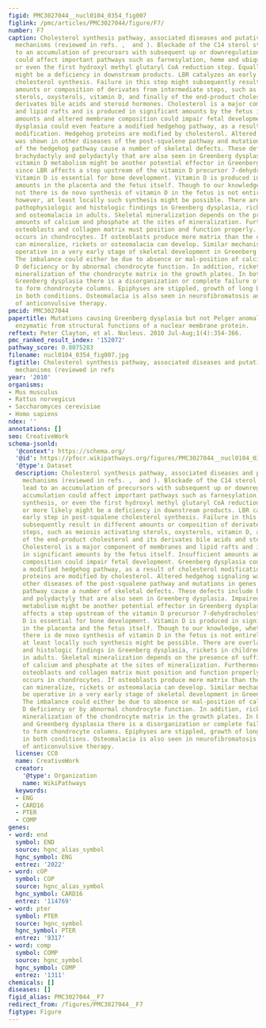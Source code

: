 ```yaml
---
figid: PMC3027044__nucl0104_0354_fig007
figlink: /pmc/articles/PMC3027044/figure/F7/
number: F7
caption: Cholesterol synthesis pathway, associated diseases and putative pathogenic
  mechanisms (reviewed in refs. ,  and ). Blockade of the C14 sterol step might lead
  to an accumulation of precursors with subsequent up or downregulation. This accumulation
  could affect important pathways such as farnesylation, heme and ubiquinone synthesis,
  or even the first hydroxyl methyl glutaryl CoA reduction step. Equally or more likely
  might be a deficiency in downstream products. LBR catalyzes an early step in post-squalene
  cholesterol synthesis. Failure in this step might subsequently result in different
  amounts or composition of derivates from intermediate steps, such as meiosis activating
  sterols, oxysterols, vitamin D, and finally of the end-product cholesterol and its
  derivates bile acids and steroid hormones. Cholesterol is a major component of membranes
  and lipid rafts and is produced in significant amounts by the fetus itself. Insufficient
  amounts and altered membrane composition could impair fetal development. Greenberg
  dysplasia could even feature a modified hedgehog pathway, as a result of cholesterol
  modification. Hedgehog proteins are modified by cholesterol. Altered hedgehog signaling
  was shown in other diseases of the post-squalene pathway and mutations in genes
  of the hedgehog pathway cause a number of skeletal defects. These defects include
  brachydactyly and polydactyly that are also seen in Greenberg dysplasia. Impaired
  vitamin D metabolism might be another potential effector in Greenberg dysplasia
  since LBR affects a step upstream of the vitamin D precursor 7-dehydrocholesterol.
  Vitamin D is essential for bone development. Vitamin D is produced in significant
  amounts in the placenta and the fetus itself. Though to our knowledge, whether or
  not there is de novo synthesis of vitamin D in the fetus is not entirely clear;
  however, at least locally such synthesis might be possible. There are overlapping
  pathophysiologic and histologic findings in Greenberg dysplasia, rickets in children,
  and osteomalacia in adults. Skeletal mineralization depends on the presence of sufficient
  amounts of calcium and phosphate at the sites of mineralization. Furthermore, chondrocytes,
  osteoblasts and collagen matrix must position and function properly. Mineralization
  occurs in chondrocytes. If osteoblasts produce more matrix than the chondrocytes
  can mineralize, rickets or osteomalacia can develop. Similar mechanisms could be
  operative in a very early stage of skeletal development in Greenberg dysplasia.
  The imbalance could either be due to absence or mal-position of calcium by vitamin
  D deficiency or by abnormal chondrocyte function. In addition, rickets show inadequate
  mineralization of the chondrocyte matrix in the growth plates. In both rickets and
  Greenberg dysplasia there is a disorganization or complete failure of chondrocytes
  to form chondrocyte columns. Epiphyses are stippled, growth of long bones is impaired
  in both conditions. Osteomalacia is also seen in neurofibromatosis and as a complication
  of anticonvulsive therapy.
pmcid: PMC3027044
papertitle: Mutations causing Greenberg dysplasia but not Pelger anomaly uncouple
  enzymatic from structural functions of a nuclear membrane protein.
reftext: Peter Clayton, et al. Nucleus. 2010 Jul-Aug;1(4):354-366.
pmc_ranked_result_index: '152072'
pathway_score: 0.8075283
filename: nucl0104_0354_fig007.jpg
figtitle: Cholesterol synthesis pathway, associated diseases and putative pathogenic
  mechanisms (reviewed in refs
year: '2010'
organisms:
- Mus musculus
- Rattus norvegicus
- Saccharomyces cerevisiae
- Homo sapiens
ndex: ''
annotations: []
seo: CreativeWork
schema-jsonld:
  '@context': https://schema.org/
  '@id': https://pfocr.wikipathways.org/figures/PMC3027044__nucl0104_0354_fig007.html
  '@type': Dataset
  description: Cholesterol synthesis pathway, associated diseases and putative pathogenic
    mechanisms (reviewed in refs. ,  and ). Blockade of the C14 sterol step might
    lead to an accumulation of precursors with subsequent up or downregulation. This
    accumulation could affect important pathways such as farnesylation, heme and ubiquinone
    synthesis, or even the first hydroxyl methyl glutaryl CoA reduction step. Equally
    or more likely might be a deficiency in downstream products. LBR catalyzes an
    early step in post-squalene cholesterol synthesis. Failure in this step might
    subsequently result in different amounts or composition of derivates from intermediate
    steps, such as meiosis activating sterols, oxysterols, vitamin D, and finally
    of the end-product cholesterol and its derivates bile acids and steroid hormones.
    Cholesterol is a major component of membranes and lipid rafts and is produced
    in significant amounts by the fetus itself. Insufficient amounts and altered membrane
    composition could impair fetal development. Greenberg dysplasia could even feature
    a modified hedgehog pathway, as a result of cholesterol modification. Hedgehog
    proteins are modified by cholesterol. Altered hedgehog signaling was shown in
    other diseases of the post-squalene pathway and mutations in genes of the hedgehog
    pathway cause a number of skeletal defects. These defects include brachydactyly
    and polydactyly that are also seen in Greenberg dysplasia. Impaired vitamin D
    metabolism might be another potential effector in Greenberg dysplasia since LBR
    affects a step upstream of the vitamin D precursor 7-dehydrocholesterol. Vitamin
    D is essential for bone development. Vitamin D is produced in significant amounts
    in the placenta and the fetus itself. Though to our knowledge, whether or not
    there is de novo synthesis of vitamin D in the fetus is not entirely clear; however,
    at least locally such synthesis might be possible. There are overlapping pathophysiologic
    and histologic findings in Greenberg dysplasia, rickets in children, and osteomalacia
    in adults. Skeletal mineralization depends on the presence of sufficient amounts
    of calcium and phosphate at the sites of mineralization. Furthermore, chondrocytes,
    osteoblasts and collagen matrix must position and function properly. Mineralization
    occurs in chondrocytes. If osteoblasts produce more matrix than the chondrocytes
    can mineralize, rickets or osteomalacia can develop. Similar mechanisms could
    be operative in a very early stage of skeletal development in Greenberg dysplasia.
    The imbalance could either be due to absence or mal-position of calcium by vitamin
    D deficiency or by abnormal chondrocyte function. In addition, rickets show inadequate
    mineralization of the chondrocyte matrix in the growth plates. In both rickets
    and Greenberg dysplasia there is a disorganization or complete failure of chondrocytes
    to form chondrocyte columns. Epiphyses are stippled, growth of long bones is impaired
    in both conditions. Osteomalacia is also seen in neurofibromatosis and as a complication
    of anticonvulsive therapy.
  license: CC0
  name: CreativeWork
  creator:
    '@type': Organization
    name: WikiPathways
  keywords:
  - ENG
  - CARD16
  - PTER
  - COMP
genes:
- word: end
  symbol: END
  source: hgnc_alias_symbol
  hgnc_symbol: ENG
  entrez: '2022'
- word: cOP
  symbol: COP
  source: hgnc_alias_symbol
  hgnc_symbol: CARD16
  entrez: '114769'
- word: pter
  symbol: PTER
  source: hgnc_symbol
  hgnc_symbol: PTER
  entrez: '9317'
- word: comp
  symbol: COMP
  source: hgnc_symbol
  hgnc_symbol: COMP
  entrez: '1311'
chemicals: []
diseases: []
figid_alias: PMC3027044__F7
redirect_from: /figures/PMC3027044__F7
figtype: Figure
---
```

